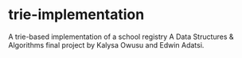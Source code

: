 # trie-implementation
A trie-based implementation of a school registry
A Data Structures & Algorithms final project by Kalysa Owusu and Edwin Adatsi.
